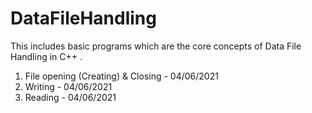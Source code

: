 # DataFileHandling
This includes basic programs which are the core concepts of Data File Handling in C++ .
1. File opening (Creating) & Closing - 04/06/2021
2. Writing - 04/06/2021
3. Reading - 04/06/2021
